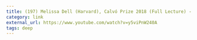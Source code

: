 ```yaml
---
title: (197) Melissa Dell (Harvard), Calvó Prize 2018 (Full Lecture) - YouTube
category: link
external_url: https://www.youtube.com/watch?v=y5viPnW240A
tags: deep
---
```

